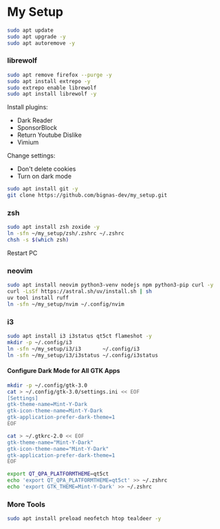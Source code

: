 # My Setup

```bash
sudo apt update
sudo apt upgrade -y
sudo apt autoremove -y
```

### librewolf
```bash
sudo apt remove firefox --purge -y
sudo apt install extrepo -y
sudo extrepo enable librewolf
sudo apt install librewolf -y
```
Install plugins:
- Dark Reader
- SponsorBlock
- Return Youtube Dislike
- Vimium

Change settings:
- Don't delete cookies
- Turn on dark mode

```bash
sudo apt install git -y
git clone https://github.com/bignas-dev/my_setup.git
```

### zsh
```bash
sudo apt install zsh zoxide -y
ln -sfn ~/my_setup/zsh/.zshrc ~/.zshrc
chsh -s $(which zsh)
```
Restart PC

### neovim
```bash
sudo apt install neovim python3-venv nodejs npm python3-pip curl -y
curl -LsSf https://astral.sh/uv/install.sh | sh
uv tool install ruff
ln -sfn ~/my_setup/nvim ~/.config/nvim
```

### i3
```bash
sudo apt install i3 i3status qt5ct flameshot -y
mkdir -p ~/.config/i3
ln -sfn ~/my_setup/i3/i3       ~/.config/i3
ln -sfn ~/my_setup/i3/i3status ~/.config/i3status
```

#### Configure Dark Mode for All GTK Apps
```bash
mkdir -p ~/.config/gtk-3.0
cat > ~/.config/gtk-3.0/settings.ini << EOF
[Settings]
gtk-theme-name=Mint-Y-Dark
gtk-icon-theme-name=Mint-Y-Dark
gtk-application-prefer-dark-theme=1
EOF

cat > ~/.gtkrc-2.0 << EOF
gtk-theme-name="Mint-Y-Dark"
gtk-icon-theme-name="Mint-Y-Dark"
gtk-application-prefer-dark-theme=1
EOF

export QT_QPA_PLATFORMTHEME=qt5ct
echo 'export QT_QPA_PLATFORMTHEME=qt5ct' >> ~/.zshrc
echo 'export GTK_THEME=Mint-Y-Dark' >> ~/.zshrc
```

### More Tools
```bash
sudo apt install preload neofetch htop tealdeer -y
```

